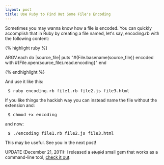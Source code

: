 ```yaml
---
layout: post
title: Use Ruby to Find Out Some File's Encoding
---
```


<span class="drops">S</span>ometimes you may wanna know how a file is encoded. You can quickly accomplish that in Ruby by creating a file named, let's say, <span class="small_code">encoding.rb</span> with the following content:

{% highlight ruby %}

ARGV.each do |source_file|
  puts "#{File.basename(source_file)} encoded with #{File.open(source_file).read.encoding}"
end

{% endhighlight %}

And use it like this:

<pre class="terminal"> $ ruby encoding.rb file1.rb file2.js file3.html </pre>

If you like things the hackish way you can instead name the file without the extension and:

<pre class="terminal"> $ chmod +x encoding </pre>

and now:

<pre class="terminal"> $ ./encoding file1.rb file2.js file3.html </pre>

This may be useful. See you in the next post!

UPDATE (December 21, 2011): I released a <s>stupid</s> small gem that works as a command-line tool, [check it out].

[check it out]:https://rubygems.org/gems/encodingof
